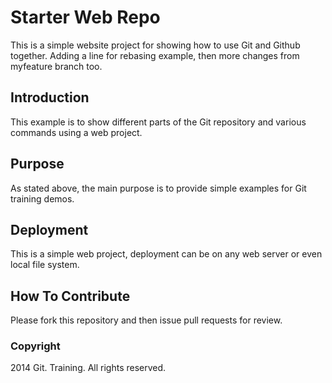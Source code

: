 # Starter Web Repo

This is a simple website project for showing how to use Git
and Github together. Adding a line for rebasing example, then
more changes from myfeature branch too.

## Introduction

This example is to show different parts of the Git repository
and various commands using a web project.

## Purpose

As stated above, the main purpose is to provide simple examples
for Git training demos.

## Deployment

This is a simple web project, deployment can be on any web server
or even local file system.

## How To Contribute

Please fork this repository and then issue pull requests for review.

### Copyright

2014 Git. Training. All rights reserved.